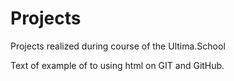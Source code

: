 # Projects
Projects realized during course of the Ultima.School

Text of example of to using html on GIT and GitHub.
